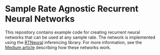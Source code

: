 # Sample Rate Agnostic Recurrent Neural Networks

This repository contains example code for creating recurrent
neural networks that can be used at any sample rate. The network
is implemented using the [RTNeural](https://github.com/jatinchowdhury18/RTNeural) 
inferencing library. For more information, see the [Medium article]()
describing how these networks work.
